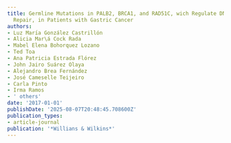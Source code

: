 ```yaml
---
title: Germline Mutations in PALB2, BRCA1, and RAD51C, wich Regulate DNA Recombination
  Repair, in Patients with Gastric Cancer
authors:
- Luz Marı́a González Castrillón
- Alicia Mar\á Cock Rada
- Mabel Elena Bohorquez Lozano
- Ted Toa
- Ana Patricia Estrada Flórez
- John Jairo Suárez Olaya
- Alejandro Brea Fernández
- José Cameselle Teijeiro
- Carla Pinto
- Irma Ramos
- ' others'
date: '2017-01-01'
publishDate: '2025-08-07T20:48:45.708600Z'
publication_types:
- article-journal
publication: '*Willians & Wilkins*'
---
```

